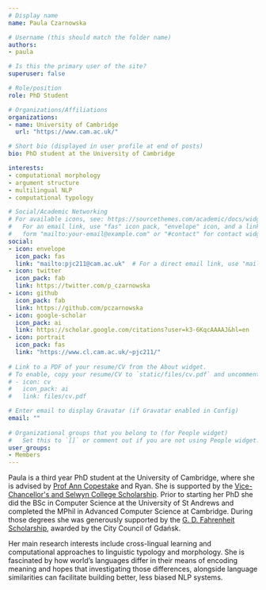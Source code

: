 ```yaml
---
# Display name
name: Paula Czarnowska

# Username (this should match the folder name)
authors:
- paula

# Is this the primary user of the site?
superuser: false

# Role/position
role: PhD Student

# Organizations/Affiliations
organizations:
- name: University of Cambridge
  url: "https://www.cam.ac.uk/"

# Short bio (displayed in user profile at end of posts)
bio: PhD student at the University of Cambridge

interests:
- computational morphology
- argument structure
- multilingual NLP
- computational typology

# Social/Academic Networking
# For available icons, see: https://sourcethemes.com/academic/docs/widgets/#icons
#   For an email link, use "fas" icon pack, "envelope" icon, and a link in the
#   form "mailto:your-email@example.com" or "#contact" for contact widget.
social:
- icon: envelope
  icon_pack: fas
  link: "mailto:pjc211@cam.ac.uk"  # For a direct email link, use "mailto:test@example.org".
- icon: twitter
  icon_pack: fab
  link: https://twitter.com/p_czarnowska
- icon: github
  icon_pack: fab
  link: https://github.com/pczarnowska
- icon: google-scholar
  icon_pack: ai
  link: https://scholar.google.com/citations?user=k3-6KqcAAAAJ&hl=en
- icon: portrait
  icon_pack: fas
  link: "https://www.cl.cam.ac.uk/~pjc211/"
  
# Link to a PDF of your resume/CV from the About widget.
# To enable, copy your resume/CV to `static/files/cv.pdf` and uncomment the lines below.  
# - icon: cv
#   icon_pack: ai
#   link: files/cv.pdf 

# Enter email to display Gravatar (if Gravatar enabled in Config)
email: ""
  
# Organizational groups that you belong to (for People widget)
#   Set this to `[]` or comment out if you are not using People widget.  
user_groups:
- Members
---
```

Paula is a third year PhD student at the University of Cambridge, where she is advised by [Prof Ann Copestake](https://www.cl.cam.ac.uk/~aac10/) and Ryan. She is supported by the [Vice-Chancellor's and Selwyn College Scholarship](https://www.cambridgetrust.org/scholarships/v-c-awards-and-cambridge-international-scholarships/). Prior to starting her PhD she did the BSc in Computer Science at the University of St Andrews and completed the MPhil in Advanced Computer Science at Cambridge. During those degrees she was generously supported by the [G. D. Fahrenheit Scholarship](http://www.european-funding-guide.eu/scholarship/8463-gd-fahrenheit-scholarship), awarded by the City Council of Gdańsk. 

Her main research interests include cross-lingual learning and computational approaches to linguistic typology and morphology.  She is fascinated by how world’s languages differ in their means of encoding meaning and hopes that investigating those differences, alongside language similarities can facilitate building better, less biased NLP systems.


